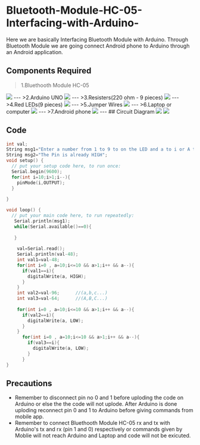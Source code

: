 # Bluetooth-Module-HC-05-Interfacing-with-Arduino-
Here we are basically Interfacing Bluetooth Module with Arduino.
Through Bluetooth Module we are going connect Android phone to Arduino through an Android application. 

## Components Required
>1.Bluethooth Module HC-05 

<img src = "https://github.com/DhruvJain666/Bluetooth-Module-HC-05-Interfacing-with-Arduino-/blob/main/assets/Images/Bluethooth%20Module%20HC-05.png" >
---
>2.Arduino UNO

<img src = "https://github.com/DhruvJain666/Bluetooth-Module-HC-05-Interfacing-with-Arduino-/blob/main/assets/Images/Arduino%20UNO.png" >
---
>3.Resisters(220 ohm - 9 pieces)

<img src = "https://github.com/DhruvJain666/Bluetooth-Module-HC-05-Interfacing-with-Arduino-/blob/main/assets/Images/Resisters%20220%20ohm.jpg" >
---
>4.Red LEDs(9 pieces)

<img src = "https://github.com/DhruvJain666/Bluetooth-Module-HC-05-Interfacing-with-Arduino-/blob/main/assets/Images/Red%20LED.jpg" >
---
>5.Jumper Wires

<img src = "https://github.com/DhruvJain666/Bluetooth-Module-HC-05-Interfacing-with-Arduino-/blob/main/assets/Images/Jumper%20Wires.jpg" >
---
>6.Laptop or computer 

<img src = "https://raw.githubusercontent.com/DhruvJain666/Bluetooth-Module-HC-05-Interfacing-with-Arduino-/main/assets/Images/Laptop%20or%20computer%20.webp" >
---
>7.Android phone

<img src = "https://github.com/DhruvJain666/Bluetooth-Module-HC-05-Interfacing-with-Arduino-/blob/main/assets/Images/Android%20phone.jpg" >
---
## Circuit Diagram

<img src = "https://github.com/DhruvJain666/Bluetooth-Module-HC-05-Interfacing-with-Arduino-/blob/main/assets/Images/Connections.png" >

<img src ="https://github.com/DhruvJain666/Bluetooth-Module-HC-05-Interfacing-with-Arduino-/blob/main/assets/Images/Circuit%20Diagram.png">

## Code
```c
int val;
String msg1="Enter a number from 1 to 9 to on the LED and a to i or A to I to off the LED";
String msg2="The Pin is already HIGH"; 
void setup() {
  // put your setup code here, to run once:
  Serial.begin(9600);
  for(int i=10;i>1;i--){
    pinMode(i,OUTPUT);
  }
  
}

void loop() {
  // put your main code here, to run repeatedly:
   Serial.println(msg1);
   while(Serial.available()==0){
    
   }
    
    val=Serial.read();
    Serial.println(val-48);
    int val1=val-48;
    for(int i=0 , a=10;i<=10 && a>1;i++ && a--){
      if(val1==i){
        digitalWrite(a, HIGH);
      } 
    }   
    int val2=val-96;      //(a,b,c...)
    int val3=val-64;      //(A,B,C...)
    
    for(int i=0 , a=10;i<=10 && a>1;i++ && a--){
      if(val2==i){
        digitalWrite(a, LOW);
      } 
    }
      for(int i=0 , a=10;i<=10 && a>1;i++ && a--){
        if(val3==i){
          digitalWrite(a, LOW);
        } 
      }
}
```
## Precautions
- Remember to disconnect pin no 0 and 1 before uploding the code on Arduino or else the the code will not uplode. After Arduino is done uploding reconnect pin 0 and 1 to Arduino before giving commands from mobile app.
- Remember to connect Bluethooth Module HC-05 rx and tx with Arduino's tx and rx (pin 1 and 0) respectively or commands given by Moblie will not reach Arduino and Laptop and code will not be exicuted.
